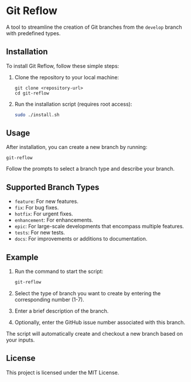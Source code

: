 # Git Reflow

A tool to streamline the creation of Git branches from the `develop` branch with predefined types.

## Installation

To install Git Reflow, follow these simple steps:

1. Clone the repository to your local machine:

   ```
   git clone <repository-url>
   cd git-reflow
   ```

2. Run the installation script (requires root access):
   ```bash
   sudo ./install.sh
   ```

## Usage

After installation, you can create a new branch by running:

```
git-reflow
```

Follow the prompts to select a branch type and describe your branch.

## Supported Branch Types

- `feature`: For new features.
- `fix`: For bug fixes.
- `hotfix`: For urgent fixes.
- `enhancement`: For enhancements.
- `epic`: For large-scale developments that encompass multiple features.
- `tests`: For new tests.
- `docs`: For improvements or additions to documentation.

## Example

1. Run the command to start the script:

   ```bash
   git-reflow
   ```

2. Select the type of branch you want to create by entering the corresponding number (1-7).

3. Enter a brief description of the branch.

4. Optionally, enter the GitHub issue number associated with this branch.

The script will automatically create and checkout a new branch based on your inputs.

## License

This project is licensed under the MIT License.
